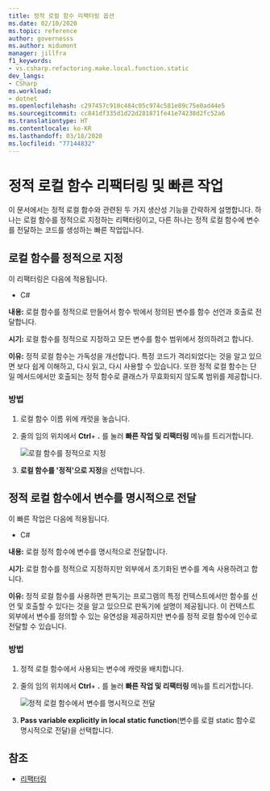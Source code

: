 ```yaml
---
title: 정적 로컬 함수 리팩터링 옵션
ms.date: 02/10/2020
ms.topic: reference
author: governesss
ms.author: midumont
manager: jillfra
f1_keywords:
- vs.csharp.refactoring.make.local.function.static
dev_langs:
- CSharp
ms.workload:
- dotnet
ms.openlocfilehash: c297457c910c484c05c974c581e89c75e0ad44e5
ms.sourcegitcommit: cc841df335d1d22d281871fe41e74238d2fc52a6
ms.translationtype: HT
ms.contentlocale: ko-KR
ms.lasthandoff: 03/18/2020
ms.locfileid: "77144832"
---
```

# <a name="static-local-function-refactorings-and-quick-actions"></a>정적 로컬 함수 리팩터링 및 빠른 작업

이 문서에서는 정적 로컬 함수와 관련된 두 가지 생산성 기능을 간략하게 설명합니다. 하나는 로컬 함수를 정적으로 지정하는 리팩터링이고, 다른 하나는 정적 로컬 함수에 변수를 전달하는 코드를 생성하는 빠른 작업입니다.

## <a name="make-local-function-static"></a>로컬 함수를 정적으로 지정

이 리팩터링은 다음에 적용됩니다.

- C#

**내용:** 로컬 함수를 정적으로 만들어서 함수 밖에서 정의된 변수를 함수 선언과 호출로 전달합니다.

**시기:** 로컬 함수를 정적으로 지정하고 모든 변수를 함수 범위에서 정의하려고 합니다.

**이유:** 정적 로컬 함수는 가독성을 개선합니다. 특정 코드가 격리되었다는 것을 알고 있으면 보다 쉽게 이해하고, 다시 읽고, 다시 사용할 수 있습니다. 또한 정적 로컬 함수는 단일 메서드에서만 호출되는 정적 함수로 클래스가 무효화되지 않도록 범위를 제공합니다.

### <a name="how-to"></a>방법

1. 로컬 함수 이름 위에 캐럿을 놓습니다.

2. 줄의 임의 위치에서 **Ctrl**+ **.** 를 눌러 **빠른 작업 및 리팩터링** 메뉴를 트리거합니다.

   ![로컬 함수를 정적으로 지정](media/make-local-function-static.png)

3. **로컬 함수를 '정적'으로 지정**을 선택합니다.

## <a name="pass-variable-explicitly-in-a-static-local-function"></a>정적 로컬 함수에서 변수를 명시적으로 전달

이 빠른 작업은 다음에 적용됩니다.

- C#

**내용:** 로컬 정적 함수에 변수를 명시적으로 전달합니다.

**시기:** 로컬 함수를 정적으로 지정하지만 외부에서 초기화된 변수를 계속 사용하려고 합니다.

**이유:** 정적 로컬 함수를 사용하면 판독기는 프로그램의 특정 컨텍스트에서만 함수를 선언 및 호출할 수 있다는 것을 알고 있으므로 판독기에 설명이 제공됩니다. 이 컨텍스트 외부에서 변수를 정의할 수 있는 유연성을 제공하지만 변수를 정적 로컬 함수에 인수로 전달할 수 있습니다.

### <a name="how-to"></a>방법

1. 정적 로컬 함수에서 사용되는 변수에 캐럿을 배치합니다.

2. 줄의 임의 위치에서 **Ctrl**+ **.** 를 눌러 **빠른 작업 및 리팩터링** 메뉴를 트리거합니다.

   ![정적 로컬 함수에서 변수를 명시적으로 전달](media/pass-variable-explicitly-static-local-function.png)

3. **Pass variable explicitly in local static function**(변수를 로컬 static 함수로 명시적으로 전달)을 선택합니다.

## <a name="see-also"></a>참조

- [리팩터링](../refactoring-in-visual-studio.md)